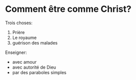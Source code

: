 # Comment être comme Christ?

Trois choses:
1. Prière
2. Le royaume
3. guérison des malades

Enseigner:
- avec amour
- avec autorité de Dieu
- par des paraboles simples


